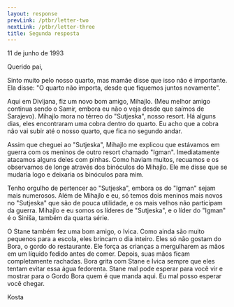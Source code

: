 ```yaml
---
layout: response
prevLink: /ptbr/letter-two
nextLink: /ptbr/letter-three
title: Segunda resposta
---
```


<div class="Response-date">11 de junho de 1993</div>

Querido pai,

Sinto muito pelo nosso quarto, mas mamãe disse que isso não é importante. Ela disse: "O quarto não importa, desde que fiquemos juntos novamente".

Aqui em Divljana, fiz um novo bom amigo, Mihajlo. (Meu melhor amigo continua sendo o Samir, embora eu não o veja desde que saímos de Sarajevo). Mihajlo mora no térreo do "Sutjeska", nosso resort. Há alguns dias, eles encontraram uma cobra dentro do quarto. Eu acho que a cobra não vai subir até o nosso quarto, que fica no segundo andar.

Assim que cheguei ao "Sutjeska", Mihajlo me explicou que estávamos em guerra com os meninos de outro resort chamado "Igman". Imediatamente atacamos alguns deles com pinhas. Como haviam muitos, recuamos e os observamos de longe através dos binóculos do Mihajlo. Ele me disse que se mudaria logo e deixaria os binóculos para mim.

Tenho orgulho de pertencer ao "Sutjeska", embora os do "Igman" sejam mais numerosos. Além de Mihajlo e eu, só temos dois meninos mais novos no "Sutjeska" que são de pouca utilidade, e os mais velhos não participam da guerra. Mihajlo e eu somos os líderes de "Sutjeska", e o líder do "Igman" é o Siniša, também da quarta série.

O Stane também fez uma bom amigo, o Ivica. Como ainda são muito pequenos para a escola, eles brincam o dia inteiro. Eles só não gostam do Bora, o gordo do restaurante. Ele força as crianças a mergulharem as mãos em um líquido fedido antes de comer. Depois, suas mãos ficam completamente rachadas. Bora grita com Stane e Ivica sempre que eles tentam evitar essa água fedorenta. Stane mal pode esperar para você vir e mostrar para o Gordo Bora quem é que manda aqui. Eu mal posso esperar você chegar.

<div class="Response-signature">Kosta</div>
